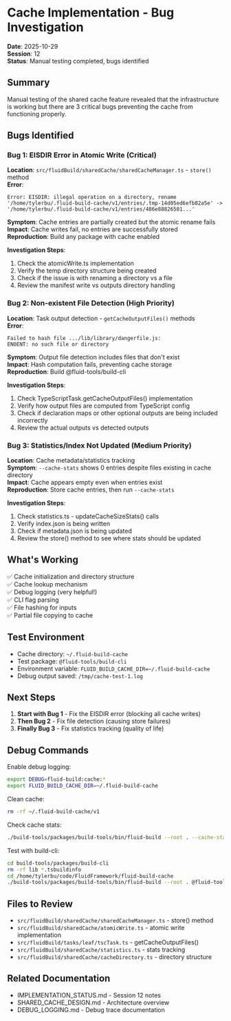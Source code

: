 # Cache Implementation - Bug Investigation

**Date**: 2025-10-29  
**Session**: 12  
**Status**: Manual testing completed, bugs identified

## Summary

Manual testing of the shared cache feature revealed that the infrastructure is working but there are 3 critical bugs preventing the cache from functioning properly.

## Bugs Identified

### Bug 1: EISDIR Error in Atomic Write (Critical)
**Location**: `src/fluidBuild/sharedCache/sharedCacheManager.ts` - `store()` method  
**Error**: 
```
Error: EISDIR: illegal operation on a directory, rename 
'/home/tylerbu/.fluid-build-cache/v1/entries/.tmp-14d05ed6efb82a5e' -> 
'/home/tylerbu/.fluid-build-cache/v1/entries/486e88826501...'
```

**Symptom**: Cache entries are partially created but the atomic rename fails  
**Impact**: Cache writes fail, no entries are successfully stored  
**Reproduction**: Build any package with cache enabled

**Investigation Steps**:
1. Check the atomicWrite.ts implementation
2. Verify the temp directory structure being created
3. Check if the issue is with renaming a directory vs a file
4. Review the manifest write vs outputs directory handling

### Bug 2: Non-existent File Detection (High Priority)
**Location**: Task output detection - `getCacheOutputFiles()` methods  
**Error**: 
```
Failed to hash file .../lib/library/dangerfile.js: 
ENOENT: no such file or directory
```

**Symptom**: Output file detection includes files that don't exist  
**Impact**: Hash computation fails, preventing cache storage  
**Reproduction**: Build @fluid-tools/build-cli

**Investigation Steps**:
1. Check TypeScriptTask.getCacheOutputFiles() implementation
2. Verify how output files are computed from TypeScript config
3. Check if declaration maps or other optional outputs are being included incorrectly
4. Review the actual outputs vs detected outputs

### Bug 3: Statistics/Index Not Updated (Medium Priority)
**Location**: Cache metadata/statistics tracking  
**Symptom**: `--cache-stats` shows 0 entries despite files existing in cache directory  
**Impact**: Cache appears empty even when entries exist  
**Reproduction**: Store cache entries, then run `--cache-stats`

**Investigation Steps**:
1. Check statistics.ts - updateCacheSizeStats() calls
2. Verify index.json is being written
3. Check if metadata.json is being updated
4. Review the store() method to see where stats should be updated

## What's Working

✅ Cache initialization and directory structure  
✅ Cache lookup mechanism  
✅ Debug logging (very helpful!)  
✅ CLI flag parsing  
✅ File hashing for inputs  
✅ Partial file copying to cache

## Test Environment

- Cache directory: `~/.fluid-build-cache`
- Test package: `@fluid-tools/build-cli`
- Environment variable: `FLUID_BUILD_CACHE_DIR=~/.fluid-build-cache`
- Debug output saved: `/tmp/cache-test-1.log`

## Next Steps

1. **Start with Bug 1** - Fix the EISDIR error (blocking all cache writes)
2. **Then Bug 2** - Fix file detection (causing store failures)
3. **Finally Bug 3** - Fix statistics tracking (quality of life)

## Debug Commands

Enable debug logging:
```bash
export DEBUG=fluid-build:cache:*
export FLUID_BUILD_CACHE_DIR=~/.fluid-build-cache
```

Clean cache:
```bash
rm -rf ~/.fluid-build-cache/v1
```

Check cache stats:
```bash
./build-tools/packages/build-tools/bin/fluid-build --root . --cache-stats
```

Test with build-cli:
```bash
cd build-tools/packages/build-cli
rm -rf lib *.tsbuildinfo
cd /home/tylerbu/code/FluidFramework/fluid-build-cache
./build-tools/packages/build-tools/bin/fluid-build --root . @fluid-tools/build-cli
```

## Files to Review

- `src/fluidBuild/sharedCache/sharedCacheManager.ts` - store() method
- `src/fluidBuild/sharedCache/atomicWrite.ts` - atomic write implementation
- `src/fluidBuild/tasks/leaf/tscTask.ts` - getCacheOutputFiles()
- `src/fluidBuild/sharedCache/statistics.ts` - stats tracking
- `src/fluidBuild/sharedCache/cacheDirectory.ts` - directory structure

## Related Documentation

- IMPLEMENTATION_STATUS.md - Session 12 notes
- SHARED_CACHE_DESIGN.md - Architecture overview
- DEBUG_LOGGING.md - Debug trace documentation
